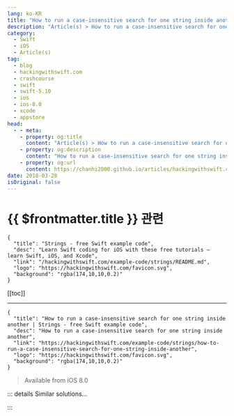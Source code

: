 ```yaml
---
lang: ko-KR
title: "How to run a case-insensitive search for one string inside another"
description: "Article(s) > How to run a case-insensitive search for one string inside another"
category:
  - Swift
  - iOS
  - Article(s)
tag: 
  - blog
  - hackingwithswift.com
  - crashcourse
  - swift
  - swift-5.10
  - ios
  - ios-8.0
  - xcode
  - appstore
head:
  - - meta:
    - property: og:title
      content: "Article(s) > How to run a case-insensitive search for one string inside another"
    - property: og:description
      content: "How to run a case-insensitive search for one string inside another"
    - property: og:url
      content: https://chanhi2000.github.io/articles/hackingwithswift.com/example-code/strings/how-to-run-a-case-insensitive-search-for-one-string-inside-another.html
date: 2018-03-28
isOriginal: false
---
```


# {{ $frontmatter.title }} 관련

```component VPCard
{
  "title": "Strings - free Swift example code",
  "desc": "Learn Swift coding for iOS with these free tutorials – learn Swift, iOS, and Xcode",
  "link": "/hackingwithswift.com/example-code/strings/README.md",
  "logo": "https://hackingwithswift.com/favicon.svg",
  "background": "rgba(174,10,10,0.2)"
}
```

[[toc]]

---

```component VPCard
{
  "title": "How to run a case-insensitive search for one string inside another | Strings - free Swift example code",
  "desc": "How to run a case-insensitive search for one string inside another",
  "link": "https://hackingwithswift.com/example-code/strings/how-to-run-a-case-insensitive-search-for-one-string-inside-another",
  "logo": "https://hackingwithswift.com/favicon.svg",
  "background": "rgba(174,10,10,0.2)"
}
```

> Available from iOS 8.0

<!-- TODO: 작성 -->

<!-- 
You can search for one string inside another using the `range(of:)` method, like this:

```swift
let string = "The rain in Spain"
let range1 = string.range(of: "rain")
```

That returns an optional string index: if the word was found it will say where it was found, otherwise it will be nil.

However, `range(of:)` does a *case-sensitive* search by default, which means it will match “rain” but not “Rain” or “RAIN”. If you want a case-insensitive search you need to provide an extra parameter called `options`, passing it `.caseInsensitive`:

```swift
let range2 = string.range(of: "rain", options: .caseInsensitive)
```

That returns the same optional value depending on what was found, so you can wrap the whole thing in an `if let` to see whether a match was found:

```swift
if let range3 = string.range(of: "rain", options: .caseInsensitive) {
    // match
} else {
    // no match
}
```

-->

::: details Similar solutions…

<!--
/quick-start/swiftui/how-to-add-search-tokens-to-a-search-field">How to add search tokens to a search field 
/example-code/system/how-to-convert-between-camel-case-and-snake-case-with-codable-and-keyencodingstrategy">How to convert between camel case and snake case with Codable and keyEncodingStrategy 
/quick-start/swiftui/how-to-add-a-search-bar-to-filter-your-data">How to add a search bar to filter your data 
/quick-start/swiftui/how-to-force-one-gesture-to-recognize-before-another-using-highprioritygesture">How to force one gesture to recognize before another using highPriorityGesture() 
/example-code/system/how-to-make-one-operation-wait-for-another-to-complete-using-adddependency">How to make one operation wait for another to complete using addDependency()</a>
-->

:::

